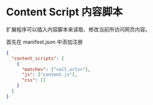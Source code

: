 # Content Script 内容脚本

扩展程序可以插入内容脚本来读取、修改当前所访问网页内容。

首先在 manifest.json 中添加注册

```json
{
  "content_scripts": [
    {
      "matches": ["<all_urls>"],
      "js": ["content.js"],
      "css": []
    }
  ]
}
```